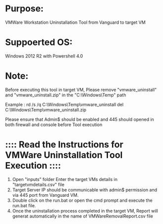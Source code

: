 # Purpose:
VMWare Workstation Uninstallation Tool from Vanguard to target VM
# Suppoerted OS:
Windows 2012 R2 with Powershell 4.0

# Note:
Before executing this tool in target VM, Please remove "vmware_uninstall" and "vmware_uninstall.zip" in the "C:\Windows\Temp" path

  Example :
    rd /s /q C:\Windows\Temp\vmware_uninstall
    del C:\Windows\Temp\vmware_uninstall.zip

Please ensure that Admin$ should be enabled and 445 should opened in both firewall and console before Tool execution

# :::: Read the Instructions for VMWare Uninstallation Tool Execution ::::

 1. Open "inputs" folder Enter the target VMs details in "targetvmdetails.csv" file
 2. Target Server IP should be communicable with admin$ permission and via 445 port from Vanguard VM.
 3. Double click on the run.bat or open the cmd prompt and execute the run.bat file.
 4. Once the uninstallation process completed in the target VM, Report will generat automatically in the name of VMWareRemovalReport.csv file
